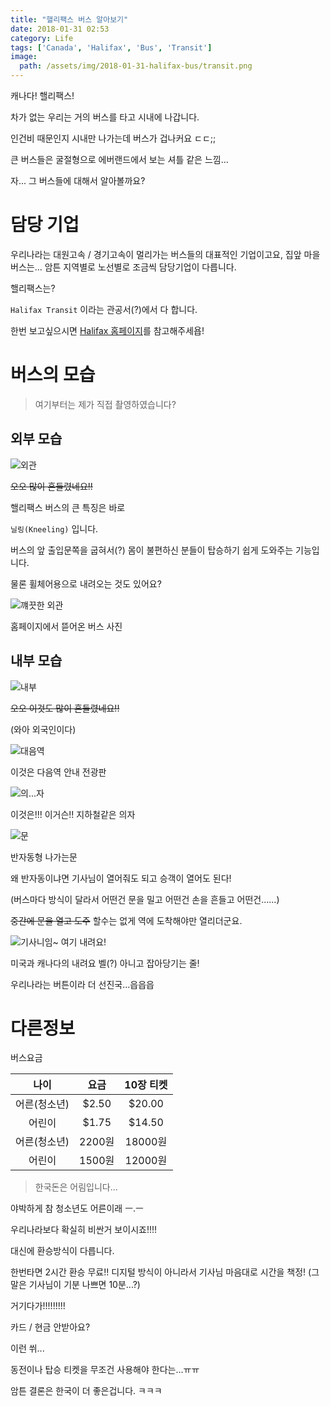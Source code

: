 ```yaml
---
title: "핼리팩스 버스 알아보기"
date: 2018-01-31 02:53
category: Life
tags: ['Canada', 'Halifax', 'Bus', 'Transit']
image:
  path: /assets/img/2018-01-31-halifax-bus/transit.png
---
```


캐나다! 핼리팩스!

차가 없는 우리는 거의 버스를 타고 시내에 나갑니다.

인건비 때문인지 시내만 나가는데 버스가 겁나커요 ㄷㄷ;;

큰 버스들은 굴절형으로 에버랜드에서 보는 셔틀 같은 느낌...

자... 그 버스들에 대해서 알아볼까요?

# 담당 기업

우리나라는 대원고속 / 경기고속이 멀리가는 버스들의 대표적인 기업이고요, 집앞 마을버스는... 암튼 지역별로 노선별로 조금씩 담당기업이 다릅니다.

핼리팩스는?

`Halifax Transit` 이라는 관공서(?)에서 다 합니다.

한번 보고싶으시면 [Halifax 홈페이지](https://www.halifax.ca/transportation/halifax-transit)를 참고해주세욥!

# 버스의 모습

> 여기부터는 제가 직접 촬영하였습니다?

## 외부 모습

![외관](/assets/img/2018-01-31-halifax-bus/bus.jpg)

~~오오 많이 흔들렸네요!!~~

핼리팩스 버스의 큰 특징은 바로

`닐링(Kneeling)` 입니다.

버스의 앞 출입문쪽을 굽혀서(?) 몸이 불편하신 분들이 탑승하기 쉽게 도와주는 기능입니다.

물론 휠체어용으로 내려오는 것도 있어요?

![꺠끗한 외관](/assets/img/2018-01-31-halifax-bus/new_bus.jpg)

홈페이지에서 뜯어온 버스 사진

## 내부 모습

![내부](/assets/img/2018-01-31-halifax-bus/inside.jpg)

~~오오 이것도 많이 흔들렸네요!!~~

(와아 외국인이다)

![대음역](/assets/img/2018-01-31-halifax-bus/noti.jpg)

이것은 다음역 안내 전광판

![의...자](/assets/img/2018-01-31-halifax-bus/sit.jpg)

이것은!!! 이거슨!! 지하철같은 의자

![문](/assets/img/2018-01-31-halifax-bus/door.jpg)

반자동형 나가는문

왜 반자동이냐면 기사님이 열어줘도 되고 승객이 열어도 된다!

(버스마다 방식이 달라서 어떤건 문을 밀고 어떤건 손을 흔들고 어떤건......)

~~중간에 문을 열고 도주~~ 할수는 없게 역에 도착해야만 열리더군요.

![기사니임~ 여기 내려요!](/assets/img/2018-01-31-halifax-bus/bell.jpg)

미국과 캐나다의 내려요 벨(?) 아니고 잡아당기는 줄!

우리나라는 버튼이라 더 선진국...읍읍읍

# 다른정보

버스요금

| 나이 | 요금 | 10장 티켓 |
|:---:|:---:|:---:|
| 어른(청소년) | $2.50 | $20.00 |
| 어린이 | $1.75 | $14.50 |
| 어른(청소년) | 2200원 | 18000원 |
| 어린이 | 1500원 | 12000원 |

> 한국돈은 어림입니다...

야박하게 참 청소년도 어른이래 ㅡ.ㅡ

우리나라보다 확실히 비싼거 보이시죠!!!!

대신에 환승방식이 다릅니다.

한번타면 2시간 환승 무료!! 디지털 방식이 아니라서 기사님 마음대로 시간을 책정! (그말은 기사님이 기분 나쁘면 10분...?)

거기다가!!!!!!!!!

카드 / 현금 안받아요?

이런 쒸...

동전이나 탑승 티켓을 무조건 사용해야 한다는...ㅠㅠ

암튼 결론은 한국이 더 좋은겁니다. ㅋㅋㅋ
